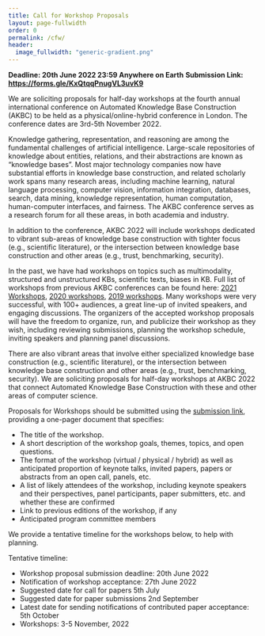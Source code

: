 ```yaml
---
title: Call for Workshop Proposals
layout: page-fullwidth
order: 0
permalink: /cfw/
header:
  image_fullwidth: "generic-gradient.png"
---
```


**Deadline: 20th June 2022 23:59 Anywhere on Earth**
**Submission Link: https://forms.gle/KxQtqqPnugVL3uvK9**

We are soliciting proposals for half-day workshops at the fourth annual international conference on Automated Knowledge Base Construction (AKBC) to be held as a physical/online-hybrid conference in London. The conference dates are 3rd-5th November 2022.

Knowledge gathering, representation, and reasoning are among the fundamental challenges of artificial intelligence. Large-scale repositories of knowledge about entities, relations, and their abstractions are known as “knowledge bases”. Most major technology companies now have substantial efforts in knowledge base construction, and related scholarly work spans many research areas, including machine learning, natural language processing, computer vision, information integration, databases, search, data mining, knowledge representation, human computation, human-computer interfaces, and fairness. The AKBC conference serves as a research forum for all these areas, in both academia and industry.

In addition to the conference, AKBC 2022 will include workshops dedicated to vibrant sub-areas of knowledge base construction with tighter focus (e.g., scientific literature), or the intersection between knowledge base construction and other areas (e.g., trust, benchmarking, security).



In the past, we have had workshops on topics such as multimodality, structured and unstructured KBs, scientific texts, biases in KB. Full list of workshops from previous AKBC conferences can be found here: [2021 Workshops](https://www.akbc.ws/2021/workshops/), [2020 workshops](https://www.akbc.ws/2020/workshops/), [2019 workshops](https://www.akbc.ws/2019/workshops/). Many workshops were very successful, with 100+ audiences, a great line-up of invited speakers, and engaging discussions. The organizers of the accepted workshop proposals will have the freedom to organize, run, and publicize their workshop as they wish, including reviewing submissions, planning the workshop schedule, inviting speakers and planning panel discussions.

There are also vibrant areas that involve either specialized knowledge base construction (e.g., scientific literature), or the intersection between knowledge base construction and other areas (e.g., trust, benchmarking, security). We are soliciting proposals for half-day workshops at AKBC 2022 that connect Automated Knowledge Base Construction with these and other areas of computer science.

Proposals for Workshops should be submitted using the [submission link](https://docs.google.com/forms/d/e/1FAIpQLSeNNadbnaAMBPPm3_L1bGKoQWhZnJkN6JxD207DHXr2vnkHnw/viewform?usp=send_form), providing a one-pager document that specifies:

 * The title of the workshop.
 * A short description of the workshop goals, themes, topics, and open questions.
 * The format of the workshop (virtual / physical / hybrid) as well as anticipated proportion of keynote talks, invited papers, papers or abstracts from an open call, panels, etc.
 * A list of likely attendees of the workshop, including keynote speakers and their perspectives, panel participants, paper submitters, etc. and whether these are confirmed
 * Link to previous editions of the workshop, if any
 * Anticipated program committee members

We provide a tentative timeline for the workshops below, to help with planning.

Tentative timeline:

* Workshop proposal submission deadline: 20th June 2022
* Notification of workshop acceptance: 27th June 2022
* Suggested date for call for papers 5th July
* Suggested date for paper submissions 2nd September
* Latest date for sending notifications of contributed paper acceptance: 5th October
* Workshops: 3-5 November, 2022

